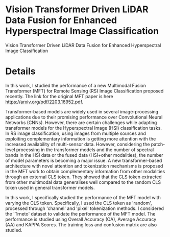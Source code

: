# Vision Transformer Driven LiDAR Data Fusion for Enhanced Hyperspectral Image Classification
Vision Transformer Driven LiDAR Data Fusion for Enhanced Hyperspectral Image Classification

# Details
In this work, I studied the performance of a new Multimodal Fusion Transformer (MFT) for Remote Sensing (RS) Image Classification proposed recently. The link for the original MFT paper is here https://arxiv.org/pdf/2203.16952.pdf. 

Transformer-based models are widely used in several image-processing applications due to their promising performance over Convolutional Neural Networks (CNNs). However, there are certain challenges while adapting transformer models for the Hyperspectral Image (HSI) classification tasks. In RS image classification, using images from multiple sources and exploiting complementary information is getting more attention with the increased availability of multi-sensor data. However, considering the patch-level processing in the transformer models and the number of spectral bands in the HSI data or the fused data (HSI+other modalities), the number of model parameters is becoming a major issue. A new transformer-based architecture with novel attention and tokenization mechanisms is proposed in the MFT work to obtain complementary information from other modalities through an external CLS token. They showed that the CLS token extracted from other multimodal data generalises well compared to the random CLS token used in general transformer models.

In this work, I specifically studied the performance of the MFT model with varying the CLS token. Specifically, I used the CLS token as 'random', processed through 'channel' and 'pixel' tokenization methods. I considered the 'Trneto' dataset to validate the performance of the MFT model.
The performance is studied using Overall Accuracy (OA), Average Accuracy (AA) and KAPPA Scores. The training loss and confusion matrix are also studied. 

